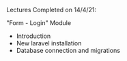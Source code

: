 Lectures Completed on 14/4/21:

"Form - Login" Module
* Introduction
* New laravel installation
* Database connection and migrations